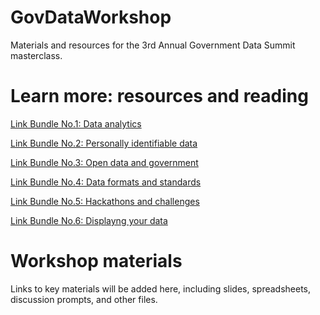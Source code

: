 # GovDataWorkshop
Materials and resources for the 3rd Annual Government Data Summit masterclass.

# Learn more: resources and reading
[Link Bundle No.1: Data analytics](/%5B1%5D%20Link%20Bundle:%20Data%20analytics)

[Link Bundle No.2: Personally identifiable data](https://github.com/helenensikat/GovDataWorkshop/blob/master/%5B2%5D%20Link%20Bundle:%20Personally%20identifiable%20data)

[Link Bundle No.3: Open data and government](https://github.com/helenensikat/GovDataWorkshop/blob/master/%5B3%5D%20Link%20Bundle:%20Open%20data%20and%20government)

[Link Bundle No.4: Data formats and standards](https://github.com/helenensikat/GovDataWorkshop/blob/master/%5B4%5D%20Link%20Bundle:%20Data%20formats%20and%20standards)

[Link Bundle No.5: Hackathons and challenges](https://github.com/helenensikat/GovDataWorkshop/blob/master/%5B5%5D%20Link%20Bundle:%20Hackathons%20and%20challenges)

[Link Bundle No.6: Displayng your data](https://github.com/helenensikat/GovDataWorkshop/blob/master/%5B6%5D%20Link%20Bundle:%20Displaying%20your%20data)

# Workshop materials
Links to key materials will be added here, including slides, spreadsheets, discussion prompts, and other files.
